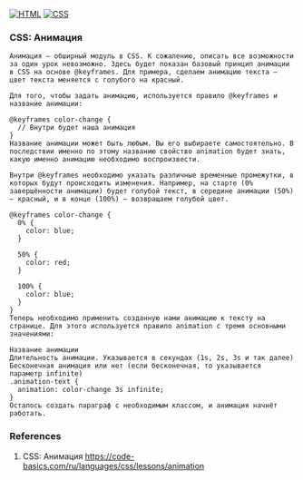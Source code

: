 [![HTML](https://img.shields.io/badge/HTML-E46035??style=for-the-badge&logo=HTML5&logoColor=FFFFFF)](https://html.spec.whatwg.org/multipage/)
[![CSS](https://img.shields.io/badge/CSS-274DE4??style=for-the-badge&logo=CSS3&logoColor=FFFFFF)](https://www.w3.org/Style/CSS/)

### CSS: Анимация
```
Анимация — обширный модуль в CSS. К сожалению, описать все возможности за один урок невозможно. Здесь будет показан базовый принцип анимации в CSS на основе @keyframes. Для примера, сделаем анимацию текста — цвет текста меняется с голубого на красный.

Для того, чтобы задать анимацию, используется правило @keyframes и название анимации:

@keyframes color-change {
  // Внутри будет наша анимация
}
Название анимации может быть любым. Вы его выбираете самостоятельно. В последствии именно по этому названию свойство animation будет знать, какую именно анимацию необходимо воспроизвести.

Внутри @keyframes необходимо указать различные временные промежутки, в которых будут происходить изменения. Например, на старте (0% завершённости анимации) будет голубой текст, в середине анимации (50%) — красный, и в конце (100%) — возвращаем голубой цвет.

@keyframes color-change {
  0% {
    color: blue;
  }

  50% {
    color: red;
  }

  100% {
    color: blue;
  }
}
Теперь необходимо применить созданную нами анимацию к тексту на странице. Для этого используется правило animation с тремя основными значениями:

Название анимации
Длительность анимации. Указывается в секундах (1s, 2s, 3s и так далее)
Бесконечная анимация или нет (если бесконечная, то указывается параметр infinite)
.animation-text {
  animation: color-change 3s infinite;
}
Осталось создать параграф с необходимым классом, и анимация начнёт работать.
```
### References
1. CSS: Анимация https://code-basics.com/ru/languages/css/lessons/animation 